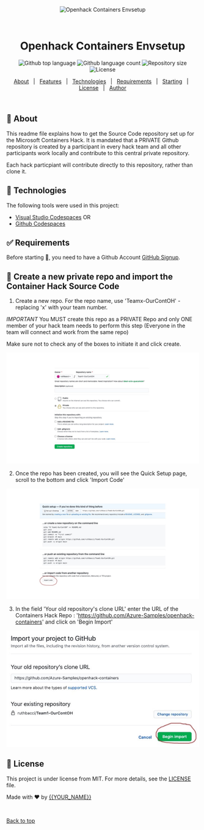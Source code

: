 <div align="center" id="top"> 
  <img src="./.github/app.gif" alt="Openhack Containers Envsetup" />

  &#xa0;

  <!-- <a href="https://openhackcontainersenvsetup.netlify.app">Demo</a> -->
</div>

<h1 align="center">Openhack Containers Envsetup</h1>

<p align="center">
  <img alt="Github top language" src="https://img.shields.io/github/languages/top/{{YOUR_GITHUB_USERNAME}}/openhack-containers-envsetup?color=56BEB8">

  <img alt="Github language count" src="https://img.shields.io/github/languages/count/{{YOUR_GITHUB_USERNAME}}/openhack-containers-envsetup?color=56BEB8">

  <img alt="Repository size" src="https://img.shields.io/github/repo-size/{{YOUR_GITHUB_USERNAME}}/openhack-containers-envsetup?color=56BEB8">

  <img alt="License" src="https://img.shields.io/github/license/{{YOUR_GITHUB_USERNAME}}/openhack-containers-envsetup?color=56BEB8">

  <!-- <img alt="Github issues" src="https://img.shields.io/github/issues/{{YOUR_GITHUB_USERNAME}}/openhack-containers-envsetup?color=56BEB8" /> -->

  <!-- <img alt="Github forks" src="https://img.shields.io/github/forks/{{YOUR_GITHUB_USERNAME}}/openhack-containers-envsetup?color=56BEB8" /> -->

  <!-- <img alt="Github stars" src="https://img.shields.io/github/stars/{{YOUR_GITHUB_USERNAME}}/openhack-containers-envsetup?color=56BEB8" /> -->
</p>

<!-- Status -->

<!-- <h4 align="center"> 
	🚧  Openhack Containers Envsetup 🚀 Under construction...  🚧
</h4> 

<hr> -->

<p align="center">
  <a href="#dart-about">About</a> &#xa0; | &#xa0; 
  <a href="#sparkles-features">Features</a> &#xa0; | &#xa0;
  <a href="#rocket-technologies">Technologies</a> &#xa0; | &#xa0;
  <a href="#white_check_mark-requirements">Requirements</a> &#xa0; | &#xa0;
  <a href="#checkered_flag-starting">Starting</a> &#xa0; | &#xa0;
  <a href="#memo-license">License</a> &#xa0; | &#xa0;
  <a href="https://github.com/{{YOUR_GITHUB_USERNAME}}" target="_blank">Author</a>
</p>

<br>

## :dart: About ##

This readme file explains how to get the Source Code repository set up for the Microsoft Containers Hack.  It is mandated that a PRIVATE Github repository is created by a participant in every hack team and all other participants work locally and contribute to this central private repository. 

Each hack particpiant will contribute directly to this repository, rather than clone it.

<!--## :sparkles: Features ##

:heavy_check_mark: Feature 1;\
:heavy_check_mark: Feature 2;\
:heavy_check_mark: Feature 3; -->

## :rocket: Technologies ##

The following tools were used in this project:

- [Visual Studio Codespaces](https://expo.io/) OR 
- [Github Codespaces](https://github.com/codespaces) 



## :white_check_mark: Requirements ##

Before starting :checkered_flag:, you need to have a Github Account [GitHub Signup](https://github.com/join?).

## :checkered_flag: Create a new private repo and import the Container Hack Source Code ##

1) Create a new repo.  For the repo name, use 'Teamx-OurContOH' - replacing 'x' with your team number.  

*IMPORTANT* You MUST create this repo as a PRIVATE Repo and only ONE member of your hack team needs to perform this step (Everyone in the team will connect and work from the same repo)

Make sure not to check any of the boxes to initiate it and click create. 

<img src ="./images/oh-create-repo.jpg">

2) Once the repo has been created, you will see the Quick Setup page, scroll to the bottom and click 'Import Code'

<img src ="./images/importcode.jpg">

3) In the field 'Your old repository's clone URL' enter the URL of the Containers Hack Repo : 'https://github.com/Azure-Samples/openhack-containers' and click on 'Begin Import'

<img src ="./images/beginimport.jpg">



<!--
```bash
# Clone this project
$ git clone https://github.com/{{YOUR_GITHUB_USERNAME}}/openhack-containers-envsetup

# Access
$ cd openhack-containers-envsetup 

```
-->

## :memo: License ##

This project is under license from MIT. For more details, see the [LICENSE](LICENSE.md) file.


Made with :heart: by <a href="https://github.com/{{YOUR_GITHUB_USERNAME}}" target="_blank">{{YOUR_NAME}}</a>

&#xa0;

<a href="#top">Back to top</a>
